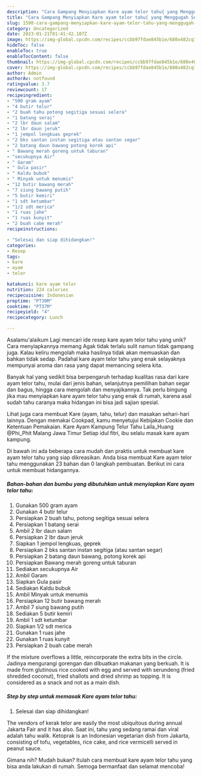```yaml
---
description: "Cara Gampang Menyiapkan Kare ayam telor tahu{ yang Menggugah Selera"
title: "Cara Gampang Menyiapkan Kare ayam telor tahu{ yang Menggugah Selera"
slug: 1598-cara-gampang-menyiapkan-kare-ayam-telor-tahu-yang-menggugah-selera
category: Uncategorized
date: 2023-01-21T01:41:42.107Z
image: https://img-global.cpcdn.com/recipes/ccbb97fdae845b1e/680x482cq70/kare-ayam-telor-tahu-foto-resep-utama.jpg
hideToc: false
enableToc: true
enableTocContent: false
thumbnail: https://img-global.cpcdn.com/recipes/ccbb97fdae845b1e/680x482cq70/kare-ayam-telor-tahu-foto-resep-utama.jpg
cover: https://img-global.cpcdn.com/recipes/ccbb97fdae845b1e/680x482cq70/kare-ayam-telor-tahu-foto-resep-utama.jpg
author: Admin
authorAv: notfound
ratingvalue: 3.7
reviewcount: 17
recipeingredient:
- "500 gram ayam"
- "4 butir telur"
- "2 buah tahu potong segitiga sesuai selera"
- "1 batang serai"
- "2 lbr daun salam"
- "2 lbr daun jeruk"
- "1 jempol lengkuas geprek"
- "2 bks santan instan segitiga atau santan segar"
- "2 batang daun bawang potong korek api"
- " Bawang merah goreng untuk taburan"
- "secukupnya Air"
- " Garam"
- " Gula pasir"
- " Kaldu bubuk"
- " Minyak untuk menumis"
- "12 butir bawang merah"
- "7 siung bawang putih"
- "5 butir kemiri"
- "1 sdt ketumbar"
- "1/2 sdt merica"
- "1 ruas jahe"
- "1 ruas kunyit"
- "2 buah cabe merah"
recipeinstructions:

- "Selesai dan siap dihidangkan!"
categories:
- Resep
tags:
- kare
- ayam
- telor

katakunci: kare ayam telor 
nutrition: 224 calories
recipecuisine: Indonesian
preptime: "PT30M"
cooktime: "PT37M"
recipeyield: "4"
recipecategory: Lunch

---
```



Asalamu'alaikum Lagi mencari ide resep kare ayam telor tahu yang unik? Cara menyiapkannya memang Agak tidak terlalu sulit namun tidak gampang juga. Kalau keliru mengolah maka hasilnya tidak akan memuaskan dan bahkan tidak sedap. Padahal kare ayam telor tahu yang enak selayaknya mempunyai aroma dan rasa yang dapat memancing selera kita.


Banyak hal yang sedikit bisa berpengaruh terhadap kualitas rasa dari kare ayam telor tahu, mulai dari jenis bahan, selanjutnya pemilihan bahan segar dan bagus, hingga cara mengolah dan menyajikannya. Tak perlu bingung jika mau menyiapkan kare ayam telor tahu yang enak di rumah, karena asal sudah tahu caranya maka hidangan ini bisa jadi sajian spesial.

Lihat juga cara membuat Kare (ayam, tahu, telur) dan masakan sehari-hari lainnya. Dengan memakai Cookpad, kamu menyetujui Kebijakan Cookie dan Ketentuan Pemakaian. Kare Ayam Kampung Telur Tahu Laila_Huang @Phi_Phit Malang Jawa Timur Setiap idul fitri, ibu selalu masak kare ayam kampung.


Di bawah ini ada beberapa cara mudah dan praktis untuk membuat kare ayam telor tahu yang siap dikreasikan. Anda bisa membuat Kare ayam telor tahu menggunakan 23 bahan dan 0 langkah pembuatan. Berikut ini cara untuk membuat hidangannya.

<!--inarticleads1-->

##### Bahan-bahan dan bumbu yang dibutuhkan untuk menyiapkan Kare ayam telor tahu:

1. Gunakan 500 gram ayam
1. Gunakan 4 butir telur
1. Persiapkan 2 buah tahu, potong segitiga sesuai selera
1. Persiapkan 1 batang serai
1. Ambil 2 lbr daun salam
1. Persiapkan 2 lbr daun jeruk
1. Siapkan 1 jempol lengkuas, geprek
1. Persiapkan 2 bks santan instan segitiga (atau santan segar)
1. Persiapkan 2 batang daun bawang, potong korek api
1. Persiapkan  Bawang merah goreng untuk taburan
1. Sediakan secukupnya Air
1. Ambil  Garam
1. Siapkan  Gula pasir
1. Sediakan  Kaldu bubuk
1. Ambil  Minyak untuk menumis
1. Persiapkan 12 butir bawang merah
1. Ambil 7 siung bawang putih
1. Sediakan 5 butir kemiri
1. Ambil 1 sdt ketumbar
1. Siapkan 1/2 sdt merica
1. Gunakan 1 ruas jahe
1. Gunakan 1 ruas kunyit
1. Persiapkan 2 buah cabe merah


If the mixture overflows a little, reincorporate the extra bits in the circle. Jadinya mengurangi gorengan dan dibuatkan makanan yang berkuah. It is made from glutinous rice cooked with egg and served with serundeng (fried shredded coconut), fried shallots and dried shrimp as topping. It is considered as a snack and not as a main dish. 

<!--inarticleads2-->

##### Step by step untuk memasak Kare ayam telor tahu:


1. Selesai dan siap dihidangkan!

The vendors of kerak telor are easily the most ubiquitous during annual Jakarta Fair and it has also. Saat ini, tahu yang sedang ramai dan viral adalah tahu walik. Ketoprak is an Indonesian vegetarian dish from Jakarta, consisting of tofu, vegetables, rice cake, and rice vermicelli served in peanut sauce. 

Gimana nih? Mudah bukan? Itulah cara membuat kare ayam telor tahu yang bisa anda lakukan di rumah. Semoga bermanfaat dan selamat mencoba!
